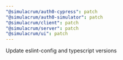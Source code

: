 ```yaml
---
"@simulacrum/auth0-cypress": patch
"@simulacrum/auth0-simulator": patch
"@simulacrum/client": patch
"@simulacrum/server": patch
"@simulacrum/ui": patch
---
```


Update eslint-config and typescript versions
